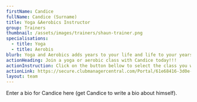 ```yaml
---
firstName: Candice
fullName: Candice (Surname)
title: Yoga &Aerobics Instructor
group: Trainers
thumbnail: /assets/images/trainers/shaun-trainer.png
specialisations:
  - title: Yoga
  - title: Aerobis
blurb: Yoga and Aerobics adds years to your life and life to your years.
actionHeading: Join a yoga or aerobic class with Candice today!!!
actionInstruction: Click on the button bellow to select the class you want to join.
actionLink: https://secure.clubmanagercentral.com/Portal/61e68416-3d0e-4302-bd0f-dca493494bb3/Booking/Timetable?staffId=10665
layout: team
---
```

Enter a bio for Candice here (get Candice to write a bio about himself).